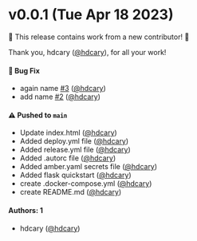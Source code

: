 # v0.0.1 (Tue Apr 18 2023)

:tada: This release contains work from a new contributor! :tada:

Thank you, hdcary ([@hdcary](https://github.com/hdcary)), for all your work!

#### 🐛 Bug Fix

- again name [#3](https://github.com/hdcary/container-7695j90/pull/3) ([@hdcary](https://github.com/hdcary))
- add name [#2](https://github.com/hdcary/container-7695j90/pull/2) ([@hdcary](https://github.com/hdcary))

#### ⚠️ Pushed to `main`

- Update index.html ([@hdcary](https://github.com/hdcary))
- Added deploy.yml file ([@hdcary](https://github.com/hdcary))
- Added release.yml file ([@hdcary](https://github.com/hdcary))
- Added .autorc file ([@hdcary](https://github.com/hdcary))
- Added amber.yaml secrets file ([@hdcary](https://github.com/hdcary))
- Added flask quickstart ([@hdcary](https://github.com/hdcary))
- create .docker-compose.yml ([@hdcary](https://github.com/hdcary))
- create README.md ([@hdcary](https://github.com/hdcary))

#### Authors: 1

- hdcary ([@hdcary](https://github.com/hdcary))
